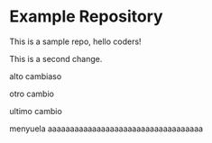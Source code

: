# Example Repository
This is a sample repo, hello coders!

This is a second change.

alto cambiaso

otro cambio

ultimo cambio

menyuela
aaaaaaaaaaaaaaaaaaaaaaaaaaaaaaaaaaa